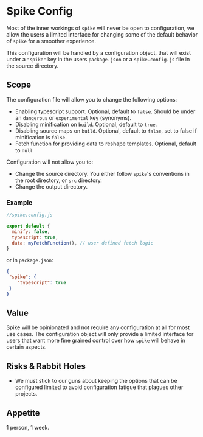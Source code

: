 # Spike Config

Most of the inner workings of `spike` will never be open to configuration, we
allow the users a limited interface for changing some of the default behavior of
`spike` for a smoother experience.

This configuration will be handled by a configuration object, that will exist
under a `"spike"` key in the users `package.json` or a `spike.config.js` file in
the source directory.


## Scope

The configuration file will allow you to change the following options:

- Enabling typescript support. Optional, default to `false`. Should be under an `dangerous` or `experimental` key (synonyms).
- Disabling minification on `build`. Optional, default to `true`.
- Disabling source maps on `build`. Optional, default to `false`, set to false if minification is `false`.
- Fetch function for providing data to reshape templates. Optional, default to
    `null`
    
Configuration will not allow you to:

- Change the source directory. You either follow `spike`'s conventions in the root directory, or `src` directory.
- Change the output directory.

### Example
```js
//spike.config.js

export default {
  minify: false,
  typescript: true,
  data: myFetchFunction(), // user defined fetch logic
}
```

or in `package.json`:
```json
{
 "spike": {
    "typescript": true
 }
}
```

## Value

Spike will be opinionated and not require any configuration at all for most use
cases. The configuration object will only provide a limited interface for users
that want more fine grained control over how `spike` will behave in certain aspects.

## Risks & Rabbit Holes

- We must stick to our guns about keeping the options that can be configured
    limited to avoid configuration fatigue that plagues other projects.

## Appetite

1 person, 1 week.
